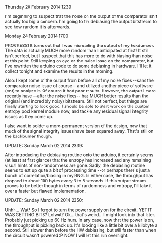 Thursday 20 February 2014 1239

I'm beginning to suspect that the noise on the output of the comparator 
isn't actually too big a concern. I'm going to try debiasing the output 
bitstream to see how random it is afterwards.

Monday 24 February 2014 1700

PROGRESS! It turns out that I was misreading the output of my hexdumper. The 
data is actually MUCH more random than I anticipated at first! It still 
isn't perfect, but I suspect that this has more to do with biasing than 
noise at this point. Still keeping an eye on the noise issue on the 
comparator, but I've rewritten the arduino code to do some debiasing in 
hardware. I'll let it collect tonight and examine the results in the morning.

Also: I kept some of the output from before all of my noise fixes --sans the 
comparator noise issue of course-- and utilized another piece of software 
(ent) to analyze it. Of course it had poor results. However, the output 
I more recently have --after the noise fixes-- has MUCH better results than 
the original (and incredibly noisy) bitstream. Still not perfect, but things 
are finally starting to look good. I should be able to start work on the 
custom entropy pool kernel module now, and tackle any residual signal 
integrity issues as they come up. 

I also want to solder a more-permanent version of the design, now that much 
of the signal integrity issues have been squared away. That's still on the 
backburner though.

UPDATE: Sunday March 02 2014 2339:

After introducing the debiasing routine onto the arduino, it certainly seems
(at least at first glance) that the entropy has increased and any remaining
visual hints of non-randomness are gone. Sadly, the debiasing routine seems to 
eat up quite a bit of processing time --or perhaps there's just a bunch of 
correlation/biasing in my RNG. In either case, the throughput has dropped to 
about 100 bytes every 3 to 5 seconds. If this output stream proves to be 
better though in terms of randomness and entropy, I'll take it over a faster 
but flawed implementation.

UPDATE: Sunday March 02 2014 2350:

Uhhh... Wat? So I forgot to turn the power supply on for the circuit. YET IT 
WAS GETTING BITS? Lolwut? Ok... that's weird... I might look into that later. 
Probably just picking up 60 Hz hum. In any case, now that the power is on, 
the throughput is picking back up. It's looking like a little bit over a 
kilobyte a second. Still slower than before the HW debiasing, but still faster 
than when the circuit wasn't powered :P NOW I will let this run overnight.
